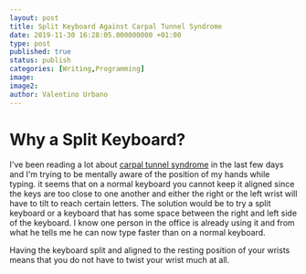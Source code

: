 ```yaml
---
layout: post
title: Split Keyboard Against Carpal Tunnel Syndrome
date: 2019-11-30 16:28:05.000000000 +01:00
type: post
published: true
status: publish
categories: [Writing,Programming]
image:
image2:
author: Valentino Urbano
---
```



# Why a Split Keyboard?

I've been reading a lot about [carpal tunnel syndrome][1] in the last few days and I'm trying to be mentally aware of the position of my hands while typing. it seems that on a normal keyboard you cannot keep it aligned since the keys are too close to one another and either the right or the left wrist will have to tilt to reach certain letters. The solution would be to try a split keyboard or a keyboard that has some space between the right and left side of the keyboard. I know one person in the office is already using it and from what he tells me he can now type faster than on a normal keyboard.

Having the keyboard split and aligned to the resting position of your wrists means that you do not have to twist your wrist much at all.

[1]: https://www.google.com/url?sa=t&rct=j&q=&esrc=s&source=web&cd=2&cad=rja&uact=8&ved=2ahUKEwibvNb7143mAhWPuIsKHVKuCN4QFjABegQIAxAB&url=https%3A%2F%2Fmedium.com%2F%40samrosecruz%2Fa-developers-nightmare-carpal-tunnel-syndrome-c00f6cfaa338&usg=AOvVaw2Nq9Lq-CORpkZu6-uGTYkD